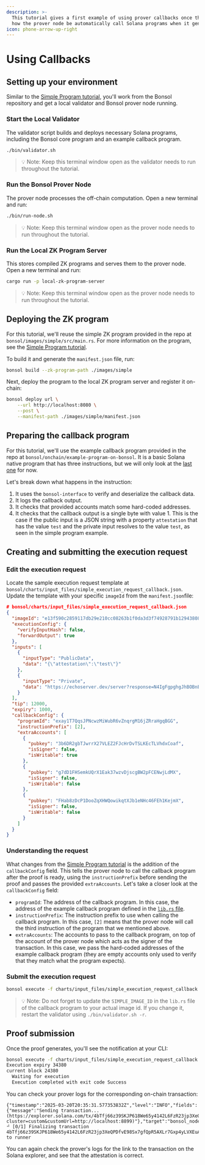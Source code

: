 ```yaml
---
description: >-
  This tutorial gives a first example of using prover callbacks once the proof is ready. By the end, you'll understand
  how the prover node be automatically call Solana programs when it generates a proof.
icon: phone-arrow-up-right
---
```


# Using Callbacks

## Setting up your environment

Similar to the [Simple Program tutorial](./simple-program.md), you'll work from the Bonsol repository and get a local validator and Bonsol prover node running.

### Start the Local Validator

The validator script builds and deploys necessary Solana programs, including the Bonsol core program and an example callback program.

```bash
./bin/validator.sh
```

> :bulb: Note: Keep this terminal window open as the validator needs to run throughout the tutorial.

### Run the Bonsol Prover Node

The prover node processes the off-chain computation. Open a new terminal and run:

```bash
./bin/run-node.sh
```

> :bulb: Note: Keep this terminal window open as the prover node needs to run throughout the tutorial.

### Run the Local ZK Program Server

This stores compiled ZK programs and serves them to the prover node. Open a new terminal and run:

```bash
cargo run -p local-zk-program-server
```

> :bulb: Note: Keep this terminal window open as the prover node needs to run throughout the tutorial.

## Deploying the ZK program

For this tutorial, we'll reuse the simple ZK program provided in the repo at `bonsol/images/simple/src/main.rs`. For more information on the program, see the [Simple Program tutorial](./simple-program.md).

To build it and generate the `manifest.json` file, run:

```bash
bonsol build --zk-program-path ./images/simple
```

Next, deploy the program to the local ZK program server and register it on-chain:

```bash
bonsol deploy url \
    --url http://localhost:8080 \
    --post \
    --manifest-path ./images/simple/manifest.json
```

## Preparing the callback program

For this tutorial, we'll use the example callback program provided in the repo at `bonsol/onchain/example-program-on-bonsol`. It is a basic Solana native program that has three instructions, but we will only look at the [last one](https://github.com/bonsol-collective/bonsol/blob/39ece45389e8b5fb6faa6fd5001610a8f2e32d8b/onchain/example-program-on-bonsol/src/lib.rs#L129) for now.

Let's break down what happens in the instruction:

1. It uses the `bonsol-interface` to verify and deserialize the callback data.
2. It logs the callback output.
3. It checks that provided accounts match some hard-coded addresses.
4. It checks that the callback output is a single byte with value 1. This is the case if the public input is a JSON string with a property `attestation` that has the value `test` and the private input resolves to the value `test`, as seen in the simple program example.

## Creating and submitting the execution request

### Edit the execution request

Locate the sample execution request template at `bonsol/charts/input_files/simple_execution_request_callback.json`. Update the template with your specific `imageId` from the `manifest.json`file:

```json
# bonsol/charts/input_files/simple_execution_request_callback.json
{
  "imageId": "e13f590c2859117db29e210cc08263b1f0da3d3f74928791b129438083edfa31",
  "executionConfig": {
    "verifyInputHash": false,
    "forwardOutput": true
  },
  "inputs": [
    {
      "inputType": "PublicData",
      "data": "{\"attestation\":\"test\"}"
    },
    {
      "inputType": "Private",
      "data": "https://echoserver.dev/server?response=N4IgFgpghgJhBOBnEAuA2mkBjA9gOwBcJCBaAgTwAcIQAaEIgDwIHpKAbKASzxAF0+9AEY4Y5VKArVUDCMzogYUAlBlFEBEAF96G5QFdkKAEwAGU1qA"
    }
  ],
  "tip": 12000,
  "expiry": 1000,
  "callbackConfig": {
    "programId": "exay1T7QqsJPNcwzMiWubR6vZnqrgM16jZRraHgqBGG",
    "instructionPrefix": [2],
    "extraAccounts": [
      {
        "pubkey": "3b6DR2gbTJwrrX27VLEZ2FJcHrDvTSLKEcTLVhdxCoaf",
        "isSigner": false,
        "isWritable": true
      },
      {
        "pubkey": "g7dD1FHSemkUQrX1Eak37wzvDjscgBW2pFCENwjLdMX",
        "isSigner": false,
        "isWritable": false
      },
      {
        "pubkey": "FHab8zDcP1DooZqXHWQowikqtXJb1eNHc46FEh1KejmX",
        "isSigner": false,
        "isWritable": false
      }
    ]
  }
}
```

### Understanding the request

What changes from the [Simple Program tutorial](./simple-program.md#understanding-the-request) is the addition of the `callbackConfig` field. This tells the prover node to call the callback program after the proof is ready, using the `instructionPrefix` before sending the proof and passes the provided `extraAccounts`. Let's take a closer look at the `callbackConfig` field:

- `programId`: The address of the callback program. In this case, the address of the example callback program defined in the [`lib.rs` file](https://github.com/bonsol-collective/bonsol/blob/5157b677d676ddcd042e8b4d5b757191c7773a58/onchain/example-program-on-bonsol/src/lib.rs#L20).
- `instructionPrefix`: The instruction prefix to use when calling the callback program. In this case, `[2]` means that the prover node will call the third instruction of the program that we mentioned above.
- `extraAccounts`: The accounts to pass to the callback program, on top of the account of the prover node which acts as the signer of the transaction. In this case, we pass the hard-coded addresses of the example callback program (they are empty accounts only used to verify that they match what the program expects).

### Submit the execution request

```bash
bonsol execute -f charts/input_files/simple_execution_request_callback.json --wait
```

> :bulb: Note: Do not forget to update the `SIMPLE_IMAGE_ID` in the `lib.rs` file of the callback program to your actual image id. If you change it, restart the validator using `./bin/validator.sh -r`.

## Proof submission

Once the proof generates, you'll see the notification at your CLI:

```bash
bonsol execute -f charts/input_files/simple_execution_request_callback.json --wait
Execution expiry 34380
current block 24380
  Waiting for execution
  Execution completed with exit code Success
```

You can check your prover logs for the corresponding on-chain transaction:

```
{"timestamp":"2025-03-20T20:35:31.577353832Z","level":"INFO","fields":{"message":"Sending transaction... (https://explorer.solana.com/tx/4bTfj66z39SKJP618We65y4142L6FzR23jp3XeQPDfvE98Sx7gfQpR5AXLr7Gxp4yLVXEuAuRpKHhQpBNRxE8HqR?cluster=custom&customUrl=http://localhost:8899)"},"target":"bonsol_node::transaction_sender"}
⠚ [0/1] Finalizing transaction 4bTfj66z39SKJP618We65y4142L6FzR23jp3XeQPDfvE98Sx7gfQpR5AXLr7Gxp4yLVXEuAuRpKHhQpBNSending to runner
```

You can again check the prover's logs for the link to the transaction on the Solana explorer, and see that the attestation is correct.
